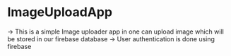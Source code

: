 # ImageUploadApp
-> This is a simple Image uploader app in one can upload image which will be stored in our firebase database
-> User authentication is done using firebase
